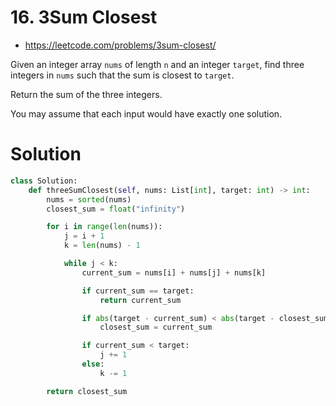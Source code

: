 # 16. 3Sum Closest

-   https://leetcode.com/problems/3sum-closest/

Given an integer array `nums` of length `n` and an integer `target`, find three integers in `nums` such that the sum is closest to `target`.

Return the sum of the three integers.

You may assume that each input would have exactly one solution.

# Solution

```python
class Solution:
    def threeSumClosest(self, nums: List[int], target: int) -> int:
        nums = sorted(nums)
        closest_sum = float("infinity")

        for i in range(len(nums)):
            j = i + 1
            k = len(nums) - 1

            while j < k:
                current_sum = nums[i] + nums[j] + nums[k]

                if current_sum == target:
                    return current_sum

                if abs(target - current_sum) < abs(target - closest_sum):
                    closest_sum = current_sum

                if current_sum < target:
                    j += 1
                else:
                    k -= 1

        return closest_sum
```
